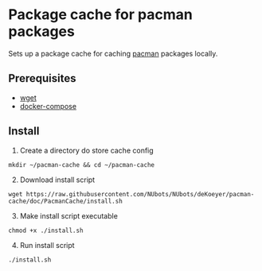 # Package cache for pacman packages

Sets up a package cache for caching [pacman](https://wiki.archlinux.org/index.php/pacman) packages locally.

## Prerequisites
 - [wget](https://www.gnu.org/software/wget/)
 - [docker-compose](https://docs.docker.com/compose/)

## Install

1. Create a directory do store cache config
```
mkdir ~/pacman-cache && cd ~/pacman-cache
```

2. Download install script
```
wget https://raw.githubusercontent.com/NUbots/NUbots/deKoeyer/pacman-cache/doc/PacmanCache/install.sh
```

3. Make install script executable
```
chmod +x ./install.sh
```

4. Run install script
```
./install.sh
```
